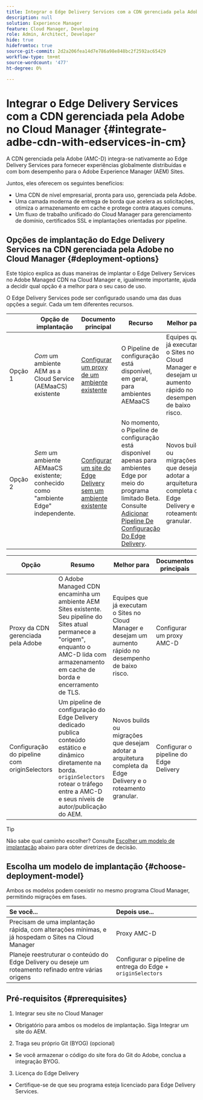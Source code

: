 ```yaml
---
title: Integrar o Edge Delivery Services com a CDN gerenciada pela Adobe no Cloud Manager
description: null
solution: Experience Manager
feature: Cloud Manager, Developing
role: Admin, Architect, Developer
hide: true
hidefromtoc: true
source-git-commit: 2d2a206fea14d7e786a98e848bc2f2592ac65429
workflow-type: tm+mt
source-wordcount: '477'
ht-degree: 0%

---
```



# Integrar o Edge Delivery Services com a CDN gerenciada pela Adobe no Cloud Manager {#integrate-adbe-cdn-with-edservices-in-cm}

A CDN gerenciada pela Adobe (AMC-D) integra-se nativamente ao Edge Delivery Services para fornecer experiências globalmente distribuídas e com bom desempenho para o Adobe Experience Manager (AEM) Sites.

Juntos, eles oferecem os seguintes benefícios:

* Uma CDN de nível empresarial, pronta para uso, gerenciada pela Adobe.
* Uma camada moderna de entrega de borda que acelera as solicitações, otimiza o armazenamento em cache e protege contra ataques comuns.
* Um fluxo de trabalho unificado do Cloud Manager para gerenciamento de domínio, certificados SSL e implantações orientadas por pipeline.

<!--
Adobe's Edge Delivery Services (EDS) can take advantage of an Adobe managed CDN. EDS is a framework that optimizes website delivery for speed, simplicity, and scalability by pushing content closer to the user through edge nodes. It is not a replacement for a CDN, but rather a way to enhance content delivery, especially when you use the Adobe managed CDN. It offers you the following benefits:

* Adobe-Managed CDN: EDS can use an Adobe-managed CDN, offering features like self-service CDN management and automatic certificate renewal. 
* EDS and AEM: EDS is a feature of AEM as a Cloud Service and works alongside the AEM authoring environment. 
* Performance enhancement: EDS, in conjunction with an Adobe Managed CDN, improves website performance by caching content at edge locations closer to users, reducing latency. 
* Flexibility: EDS provides flexibility in content delivery, allowing your organization to choose between the Adobe-managed CDN or their own CDN setup, based on their needs and existing infrastructure. 
Self-Service CDN Management:
Adobe-managed CDN within EDS enables self-service configuration and management tasks like SSL certificate setup. 
 
Use Cases:
EDS with CDN integration is beneficial for various scenarios, including e-commerce storefronts and websites requiring high performance and scalability. -->

## Opções de implantação do Edge Delivery Services na CDN gerenciada pela Adobe no Cloud Manager {#deployment-options}

Este tópico explica as duas maneiras de implantar o Edge Delivery Services no Adobe Managed CDN na Cloud Manager e, igualmente importante, ajuda a decidir qual opção é a melhor para o seu caso de uso.

O Edge Delivery Services pode ser configurado usando uma das duas opções a seguir. Cada um tem diferentes recursos.

|  | Opção de implantação | Documento principal | Recurso | Melhor para |
| --- | --- | --- | --- | --- |
| Opção 1 | *Com* um ambiente AEM as a Cloud Service (AEMaaCS) existente | [Configurar um proxy de um ambiente existente](https://www.aem.live/docs/byo-cdn-adobe-managed#option-1-setup-a-proxy-from-an-existing-environment) | O Pipeline de configuração está disponível, em geral, para ambientes AEMaaCS | Equipes que já executam o Sites no Cloud Manager e desejam um aumento rápido no desempenho de baixo risco. |
| Opção 2 | *Sem* um ambiente AEMaaCS existente; conhecido como &quot;ambiente Edge&quot; independente. | [Configurar um site do Edge Delivery sem um ambiente existente](https://www.aem.live/docs/byo-cdn-adobe-managed#option-2-setup-an-edge-delivery-site-without-an-existing-environment) | No momento, o Pipeline de configuração está disponível apenas para ambientes Edge por meio do programa limitado Beta.<br>Consulte [Adicionar Pipeline De Configuração Do Edge Delivery](help/implementing/cloud-manager/release-notes/current.md##add-eds-pipeline). | Novos builds ou migrações que desejam adotar a arquitetura completa da Edge Delivery e o roteamento granular. |

<!-- Ultimately this URL above will need to be updated on GA -->

| Opção | Resumo | Melhor para | Documentos principais |
| --- | --- | --- | --- |
| Proxy da CDN gerenciada pela Adobe | O Adobe Managed CDN encaminha um ambiente AEM Sites existente. Seu pipeline do Sites atual permanece a &quot;origem&quot;, enquanto o AMC-D lida com armazenamento em cache de borda e encerramento de TLS. | Equipes que já executam o Sites no Cloud Manager e desejam um aumento rápido no desempenho de baixo risco. | Configurar um proxy AMC-D |
| Configuração do pipeline com originSelectors | Um pipeline de configuração do Edge Delivery dedicado publica conteúdo estático e dinâmico diretamente na borda. `originSelectors` rotear o tráfego entre a AMC-D e seus níveis de autor/publicação do AEM. | Novos builds ou migrações que desejam adotar a arquitetura completa da Edge Delivery e o roteamento granular. | Configurar o pipeline do Edge Delivery |

>[!TIP]
>
>Não sabe qual caminho escolher? Consulte [Escolher um modelo de implantação](#choose-deployment-model) abaixo para obter diretrizes de decisão.

## Escolha um modelo de implantação {#choose-deployment-model}

Ambos os modelos podem coexistir no mesmo programa Cloud Manager, permitindo migrações em fases.

| Se você... | Depois use... |
| :--- | :--- |
| Precisam de uma implantação rápida, com alterações mínimas, e já hospedam o Sites na Cloud Manager | Proxy AMC-D |
| Planeje reestruturar o conteúdo do Edge Delivery ou deseje um roteamento refinado entre várias origens | Configurar o pipeline de entrega do Edge + `originSelectors` |

## Pré-requisitos {#prerequisites}

1. Integrar seu site no Cloud Manager
- Obrigatório para ambos os modelos de implantação. Siga Integrar um site do AEM.

2. Traga seu próprio Git (BYOG) (opcional)
- Se você armazenar o código do site fora do Git do Adobe, conclua a integração BYOG.

3. Licença do Edge Delivery
- Certifique-se de que seu programa esteja licenciado para Edge Delivery Services.


